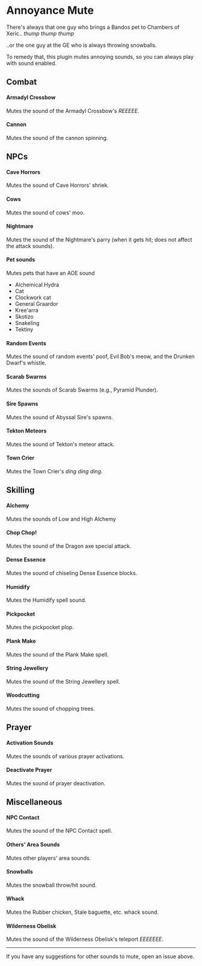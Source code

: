 # Annoyance Mute

There's always that one guy who brings a Bandos pet to Chambers of Xeric.. _thump_ _thump_ _thump_

..or the one guy at the GE who is always throwing snowballs.

To remedy that, this plugin mutes annoying sounds, so you can always play with sound enabled.

## Combat

#### Armadyl Crossbow
Mutes the sound of the Armadyl Crossbow's _REEEEE_.

#### Cannon
Mutes the sound of the cannon spinning.

## NPCs

#### Cave Horrors
Mutes the sound of Cave Horrors' shriek.

#### Cows
Mutes the sound of cows' moo.

#### Nightmare
Mutes the sound of the Nightmare's parry (when it gets hit; does not affect the attack sounds).

#### Pet sounds
Mutes pets that have an AOE sound
* Alchemical Hydra
* Cat
* Clockwork cat
* General Graardor
* Kree'arra
* Skotizo
* Snakeling
* Tektiny

#### Random Events
Mutes the sound of random events' poof, Evil Bob's meow, and the Drunken Dwarf's whistle.

#### Scarab Swarms
Mutes the sounds of Scarab Swarms (e.g., Pyramid Plunder). 

#### Sire Spawns
Mutes the sound of Abyssal Sire's spawns.

#### Tekton Meteors
Mutes the sound of Tekton's meteor attack. 

#### Town Crier
Mutes the Town Crier's _ding_ _ding_ _ding_.

## Skilling

#### Alchemy
Mutes the sounds of Low and High Alchemy

#### Chop Chop!
Mutes the sound of the Dragon axe special attack.

#### Dense Essence
Mutes the sound of chiseling Dense Essence blocks.

#### Humidify
Mutes the Humidify spell sound.

#### Pickpocket
Mutes the pickpocket plop.

#### Plank Make
Mutes the sound of the Plank Make spell.

#### String Jewellery
Mutes the sound of the String Jewellery spell.

#### Woodcutting
Mutes the sound of chopping trees.

## Prayer

#### Activation Sounds
Mutes the sounds of various prayer activations.

#### Deactivate Prayer
Mutes the sound of prayer deactivation.

## Miscellaneous

#### NPC Contact
Mutes the sound of the NPC Contact spell.

#### Others' Area Sounds
Mutes other players' area sounds.

#### Snowballs
Mutes the snowball throw/hit sound.

#### Whack
Mutes the Rubber chicken, Stale baguette, etc. whack sound.

#### Wilderness Obelisk
Mutes the sound of the Wilderness Obelisk's teleport _EEEEEEE_.

***
If you have any suggestions for other sounds to mute, open an issue above.